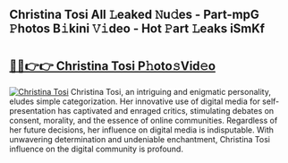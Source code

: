 ## Christina Tosi All 𝙻eaked 𝙽u𝚍es - Part-mpG 𝙿hotos B𝚒kini 𝚅𝚒deo - Hot 𝙿art 𝙻eaks iSmKf

# <h2><a href="http://ld0mh7t.urlbe.top/?page=Christina+Tosi">🔗🔗👉👉 Christina Tosi P𝚑oto𝚜Vid𝚎o</a></h2>

[![Christina Tosi](https://i.imgur.com/eBuTRDB.gif)](http://ld0mh7t.urlbe.top/?page=Christina+Tosi)
Christina Tosi, an intriguing and enigmatic personality, eludes simple categorization. Her innovative use of digital media for self-presentation has captivated and enraged critics, stimulating debates on consent, morality, and the essence of online communities. Regardless of her future decisions, her influence on digital media is indisputable. With unwavering determination and undeniable enchantment, Christina Tosi influence on the digital community is profound.

